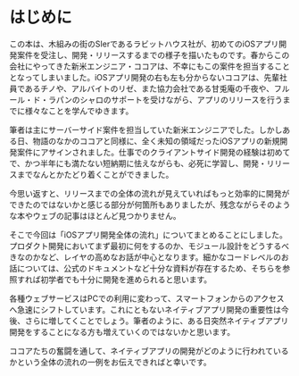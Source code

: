 # はじめに

この本は、木組みの街のSIerであるラビットハウス社が、初めてのiOSアプリ開発案件を受注し、開発・リリースするまでの様子を描いたものです。春からこの会社にやってきた新米エンジニア・ココアは、不幸にもこの案件を担当することとなってしまいました。iOSアプリ開発の右も左も分からないココアは、先輩社員であるチノや、アルバイトのリゼ、また協力会社である甘兎庵の千夜や、フルール・ド・ラパンのシャロのサポートを受けながら、アプリのリリースを行うまでに様々なことを学んでゆきます。

筆者は主にサーバーサイド案件を担当していた新米エンジニアでした。しかしある日、物語のなかのココアと同様に、全く未知の領域だったiOSアプリの新規開発案件にアサインされました。仕事でのクライアントサイド開発の経験は初めてで、かつ半年にも満たない短納期に怯えながらも、必死に学習し、開発・リリースまでなんとかたどり着くことができました。

今思い返すと、リリースまでの全体の流れが見えていればもっと効率的に開発ができたのではないかと感じる部分が何箇所もありましたが、残念ながらそのような本やウェブの記事はほとんど見つかりません。

そこで今回は「iOSアプリ開発全体の流れ」についてまとめることにしました。プロダクト開発においてまず最初に何をするのか、モジュール設計をどうするべきなのかなど、レイヤの高めなお話が中心となります。細かなコードレベルのお話については、公式のドキュメントなど十分な資料が存在するため、そちらを参照すれば初学者でも十分に開発を進められると思います。

各種ウェブサービスはPCでの利用に変わって、スマートフォンからのアクセスへ急速にシフトしています。これにともないネイティブアプリ開発の重要性は今後、さらに増してくことでしょう。筆者のように、ある日突然ネイティブアプリ開発をすることになる方も増えていくのではないかと思います。

ココアたちの奮闘を通して、ネイティブアプリの開発がどのように行われているかという全体の流れの一例をお伝えできればと幸いです。
